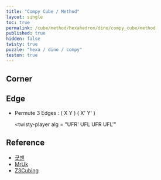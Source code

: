 ```yaml
---
title: "Compy Cube / Method"
layout: single
toc: true
permalink: /cube/method/hexahedron/dino/compy_cube/method
published: true
hidden: false
twisty: true
puzzle: "hexa / dino / compy"
teston: true
---
```

<span
  id     = "cube"
  puzzle = "{{page.puzzle}}"
  teston = "{{page.teston}}"
  experimental-stickering   = "full"
  experimental-setup-alg    = ""
  experimental-setup-anchor = "end" >
</span>

<head>
  <base target="_blank">
</head>



## Corner



## Edge

- Permute 3 Edges : ( X Y ) ( X' Y' )

  <twisty-player
    alg = "UFR' UFL UFR UFL'"
  ></twisty-player>



## Reference

- [굿맨](https://youtu.be/KgofbCsVOOQ)
- [MrUk](https://youtu.be/5_Jg4xWF3F4)
- [Z3Cubing](https://youtu.be/Qn7TJED6O-4)